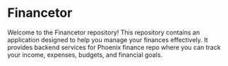 # Financetor

Welcome to the Financetor repository! This repository contains an application designed to help you manage your finances effectively. It provides backend services for Phoenix finance repo where you can track your income, expenses, budgets, and financial goals.
